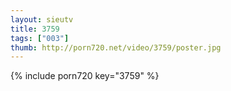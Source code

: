 ```yaml
--- 
layout: sieutv
title: 3759
tags: ["003"]
thumb: http://porn720.net/video/3759/poster.jpg
---
```

{% include porn720 key="3759" %} 
